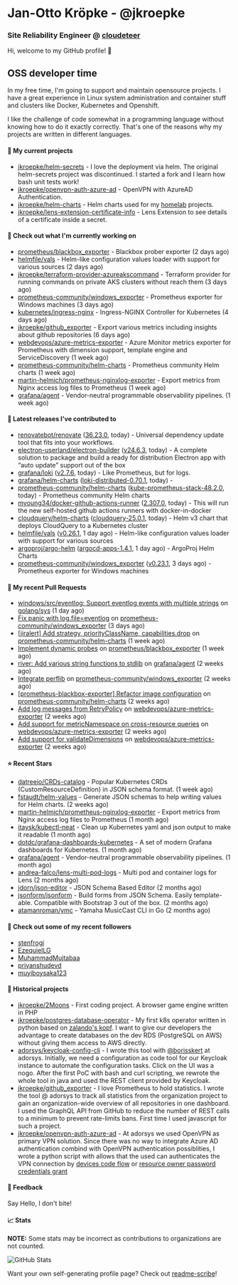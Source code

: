 # Jan-Otto Kröpke - @jkroepke
### Site Reliability Engineer @ [cloudeteer](https://cloudeteer.de/)

Hi, welcome to my GitHub profile! 👋

## OSS developer time
In my free time, I'm going to support and maintain opensource projects. I have a great experience in Linux system administration and container stuff and clusters like Docker, Kubernetes and Openshift.

I like the challenge of code somewhat in a programming language without knowing how to do it exactly correctly. That's one of the reasons why my projects are written in different languages.

#### 🌱 My current projects
- [jkroepke/helm-secrets](https://github.com/jkroepke/helm-secrets) - I love the deployment via helm. The original helm-secrets project was discontinued. I started a fork and I learn how bash unit tests work!
- [jkroepke/openvpn-auth-azure-ad](https://github.com/jkroepke/openvpn-auth-azure-ad) - OpenVPN with AzureAD Authentication.
- [jkroepke/helm-charts](https://github.com/jkroepke/helm-charts) - Helm charts used for my [homelab](https://github.com/jkroepke/homelab) projects.
- [jkroepke/lens-extension-certificate-info](https://github.com/jkroepke/lens-extension-certificate-info) - Lens Extension to see details of a certificate inside a secret.

#### 👷 Check out what I'm currently working on

- [prometheus/blackbox_exporter](https://github.com/prometheus/blackbox_exporter) - Blackbox prober exporter (2 days ago)
- [helmfile/vals](https://github.com/helmfile/vals) - Helm-like configuration values loader with support for various sources (2 days ago)
- [jkroepke/terraform-provider-azureakscommand](https://github.com/jkroepke/terraform-provider-azureakscommand) - Terraform provider for running commands on private AKS clusters without reach them (3 days ago)
- [prometheus-community/windows_exporter](https://github.com/prometheus-community/windows_exporter) - Prometheus exporter for Windows machines (3 days ago)
- [kubernetes/ingress-nginx](https://github.com/kubernetes/ingress-nginx) - Ingress-NGINX Controller for Kubernetes (4 days ago)
- [jkroepke/github_exporter](https://github.com/jkroepke/github_exporter) - Export various metrics including insights about github repositories (6 days ago)
- [webdevops/azure-metrics-exporter](https://github.com/webdevops/azure-metrics-exporter) - Azure Monitor metrics exporter for Prometheus with dimension support, template engine and ServiceDiscovery (1 week ago)
- [prometheus-community/helm-charts](https://github.com/prometheus-community/helm-charts) - Prometheus community Helm charts (1 week ago)
- [martin-helmich/prometheus-nginxlog-exporter](https://github.com/martin-helmich/prometheus-nginxlog-exporter) - Export metrics from Nginx access log files to Prometheus (1 week ago)
- [grafana/agent](https://github.com/grafana/agent) - Vendor-neutral programmable observability pipelines. (1 week ago)

#### 🔭 Latest releases I've contributed to

- [renovatebot/renovate](https://github.com/renovatebot/renovate) ([36.23.0](https://github.com/renovatebot/renovate/releases/tag/36.23.0), today) - Universal dependency update tool that fits into your workflows.
- [electron-userland/electron-builder](https://github.com/electron-userland/electron-builder) ([v24.6.3](https://github.com/electron-userland/electron-builder/releases/tag/v24.6.3), today) - A complete solution to package and build a ready for distribution Electron app with “auto update” support out of the box
- [grafana/loki](https://github.com/grafana/loki) ([v2.7.6](https://github.com/grafana/loki/releases/tag/v2.7.6), today) - Like Prometheus, but for logs.
- [grafana/helm-charts](https://github.com/grafana/helm-charts) ([loki-distributed-0.70.1](https://github.com/grafana/helm-charts/releases/tag/loki-distributed-0.70.1), today) - 
- [prometheus-community/helm-charts](https://github.com/prometheus-community/helm-charts) ([kube-prometheus-stack-48.2.0](https://github.com/prometheus-community/helm-charts/releases/tag/kube-prometheus-stack-48.2.0), today) - Prometheus community Helm charts
- [myoung34/docker-github-actions-runner](https://github.com/myoung34/docker-github-actions-runner) ([2.307.0](https://github.com/myoung34/docker-github-actions-runner/releases/tag/2.307.0), today) - This will run the new self-hosted github actions runners with docker-in-docker
- [cloudquery/helm-charts](https://github.com/cloudquery/helm-charts) ([cloudquery-25.0.1](https://github.com/cloudquery/helm-charts/releases/tag/cloudquery-25.0.1), today) - Helm v3 chart that deploys CloudQuery to a Kubernetes cluster
- [helmfile/vals](https://github.com/helmfile/vals) ([v0.26.1](https://github.com/helmfile/vals/releases/tag/v0.26.1), 1 day ago) - Helm-like configuration values loader with support for various sources
- [argoproj/argo-helm](https://github.com/argoproj/argo-helm) ([argocd-apps-1.4.1](https://github.com/argoproj/argo-helm/releases/tag/argocd-apps-1.4.1), 1 day ago) - ArgoProj Helm Charts
- [prometheus-community/windows_exporter](https://github.com/prometheus-community/windows_exporter) ([v0.23.1](https://github.com/prometheus-community/windows_exporter/releases/tag/v0.23.1), 3 days ago) - Prometheus exporter for Windows machines

#### 🔨 My recent Pull Requests

- [windows/src/eventlog: Support eventlog events with multiple strings](https://github.com/golang/sys/pull/168) on [golang/sys](https://github.com/golang/sys) (1 day ago)
- [Fix panic with log.file=eventlog](https://github.com/prometheus-community/windows_exporter/pull/1255) on [prometheus-community/windows_exporter](https://github.com/prometheus-community/windows_exporter) (3 days ago)
- [[jiralert] Add strategy, priorityClassName, capabilities.drop](https://github.com/prometheus-community/helm-charts/pull/3601) on [prometheus-community/helm-charts](https://github.com/prometheus-community/helm-charts) (1 week ago)
- [Implement dynamic probes](https://github.com/prometheus/blackbox_exporter/pull/1098) on [prometheus/blackbox_exporter](https://github.com/prometheus/blackbox_exporter) (1 week ago)
- [river: Add various string functions to stdlib](https://github.com/grafana/agent/pull/4388) on [grafana/agent](https://github.com/grafana/agent) (2 weeks ago)
- [Integrate perflib](https://github.com/prometheus-community/windows_exporter/pull/1241) on [prometheus-community/windows_exporter](https://github.com/prometheus-community/windows_exporter) (2 weeks ago)
- [[prometheus-blackbox-exporter] Refactor image configuration](https://github.com/prometheus-community/helm-charts/pull/3564) on [prometheus-community/helm-charts](https://github.com/prometheus-community/helm-charts) (2 weeks ago)
- [Add log messages from RetryPolicy](https://github.com/webdevops/azure-metrics-exporter/pull/56) on [webdevops/azure-metrics-exporter](https://github.com/webdevops/azure-metrics-exporter) (2 weeks ago)
- [Add support for metricNamespace on cross-resource queries](https://github.com/webdevops/azure-metrics-exporter/pull/54) on [webdevops/azure-metrics-exporter](https://github.com/webdevops/azure-metrics-exporter) (2 weeks ago)
- [Add support for validateDimensions](https://github.com/webdevops/azure-metrics-exporter/pull/53) on [webdevops/azure-metrics-exporter](https://github.com/webdevops/azure-metrics-exporter) (2 weeks ago)

#### ⭐ Recent Stars

- [datreeio/CRDs-catalog](https://github.com/datreeio/CRDs-catalog) - Popular Kubernetes CRDs (CustomResourceDefinition) in JSON schema format. (1 week ago)
- [fstaudt/helm-values](https://github.com/fstaudt/helm-values) - Generate JSON schemas to help writing values for Helm charts. (2 weeks ago)
- [martin-helmich/prometheus-nginxlog-exporter](https://github.com/martin-helmich/prometheus-nginxlog-exporter) - Export metrics from Nginx access log files to Prometheus (1 month ago)
- [itaysk/kubectl-neat](https://github.com/itaysk/kubectl-neat) - Clean up Kubernetes yaml and json output to make it readable (1 month ago)
- [dotdc/grafana-dashboards-kubernetes](https://github.com/dotdc/grafana-dashboards-kubernetes) - A set of modern Grafana dashboards for Kubernetes. (1 month ago)
- [grafana/agent](https://github.com/grafana/agent) - Vendor-neutral programmable observability pipelines. (1 month ago)
- [andrea-falco/lens-multi-pod-logs](https://github.com/andrea-falco/lens-multi-pod-logs) - Multi pod and container logs for Lens (2 months ago)
- [jdorn/json-editor](https://github.com/jdorn/json-editor) - JSON Schema Based Editor (2 months ago)
- [jsonform/jsonform](https://github.com/jsonform/jsonform) - Build forms from JSON Schema. Easily template-able. Compatible with Bootstrap 3 out of the box. (2 months ago)
- [atamanroman/ymc](https://github.com/atamanroman/ymc) - Yamaha MusicCast CLI in Go (2 months ago)

#### 👯 Check out some of my recent followers

- [stenfrogi](https://github.com/stenfrogi)
- [EzequielLG](https://github.com/EzequielLG)
- [MuhammadMujtabaa](https://github.com/MuhammadMujtabaa)
- [priyanshudevd](https://github.com/priyanshudevd)
- [muyiboysaka123](https://github.com/muyiboysaka123)

#### 📜 Historical projects
- [jkroepke/2Moons](https://github.com/jkroepke/2Moons) - First coding project. A browser game engine written in PHP
- [jkroepke/postgres-database-operator](https://github.com/jkroepke/postgres-database-operator) - My first k8s operator written in python based on [zalando's kopf](https://github.com/zalando-incubator/kopf). I want to give our developers the advantage to create databases on the dev RDS (PostgreSQL on AWS) without giving them access to AWS directly.
- [adorsys/keycloak-config-cli](https://github.com/adorsys/keycloak-config-cli) - I wrote this tool with [@borisskert](https://github.com/borisskert) at adorsys. Initially, we need a configuration as code tool for our Keycloak instance to automate the configuration tasks. Click on the UI was a nogo. After the first PoC with bash and curl scripting, we rewrote the whole tool in java and used the REST client provided by Keycloak.
- [jkroepke/github_exporter](https://github.com/jkroepke/github_exporter) - I love Prometheus to hold statistics. I wrote the tool @ adorsys to track all statistics from the organization project to gain an organization-wide overview of all repositories in one dashboard. I used the GraphQL API from GitHub to reduce the number of REST calls to a minimum to prevent rate-limits bans. First time I used javascript for such a project.
- [jkroepke/openvpn-auth-azure-ad](https://github.com/jkroepke/openvpn-auth-azure-ad) - At adorsys we used OpenVPN as primary VPN solution. Since there was no way to integrate Azure AD authentication combind with OpenVPN authentication possiblities, I wrote a python script with allows that the used can authenticates the VPN connection by [devices code flow](https://docs.microsoft.com/en-us/azure/active-directory/develop/v2-oauth2-device-code) or [resource owner password credentials grant](https://docs.microsoft.com/en-us/azure/active-directory/develop/v2-oauth-ropc)

#### 💬 Feedback

Say Hello, I don't bite!

#### 📈 Stats

**NOTE:** Some stats may be incorrect as contributions to organizations
are not counted.

![GitHub Stats](https://github-readme-stats.vercel.app/api?username=jkroepke&count_private=false&theme=tokyonight&show_icons=true)

Want your own self-generating profile page? Check out [readme-scribe](https://github.com/muesli/readme-scribe)!
